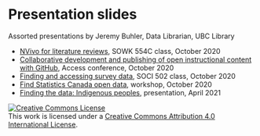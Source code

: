 # Presentation slides
Assorted presentations by Jeremy Buhler, Data Librarian, UBC Library

- [NVivo for literature reviews](20201002-nvivo-lit-review/), SOWK 554C class, October 2020
- [Collaborative development and publishing of open instructional content with GitHub](20201021-access/), Access conference, October 2020
- [Finding and accessing survey data](20201026-SOCI-502/), SOCI 502 class, October 2020
- [Find Statistics Canada open data](20201028-find-statcan-data/), workshop, October 2020
- [Finding the data: Indigenous peoples](20210428-find-indig/), presentation, April 2021

<a rel="license" href="http://creativecommons.org/licenses/by/4.0/"><img alt="Creative Commons License" style="border-width:0" src="https://i.creativecommons.org/l/by/4.0/88x31.png" /></a><br />This work is licensed under a <a rel="license" href="http://creativecommons.org/licenses/by/4.0/">Creative Commons Attribution 4.0 International License</a>.

